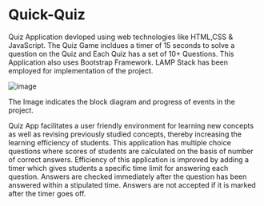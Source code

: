 # Quick-Quiz

Quiz Application devloped using web technologies like HTML,CSS & JavaScript.
The Quiz Game incldues a timer of 15 seconds to solve a question on the Quiz and Each Quiz has a set of 10+ Questions.
This Application also uses Bootstrap Framework.
LAMP Stack has been employed for implementation of the project.

![image](https://user-images.githubusercontent.com/67979587/131704143-9568d11c-1f95-4b0d-a99d-2a7f8a8c9b02.png)

The Image indicates the block diagram and progress of events in the project.

Quiz App facilitates a user friendly environment for learning new concepts as well as revising previously studied concepts, thereby increasing the learning efficiency of students.
This application has multiple choice questions where scores of students are calculated on the basis of number of correct answers.
Efficiency of this application is improved by adding a timer which gives students a specific time limit for answering each question.
Answers are checked immediately after the question has been answered within a stipulated time.
Answers are not accepted if it is marked after the timer goes off.
